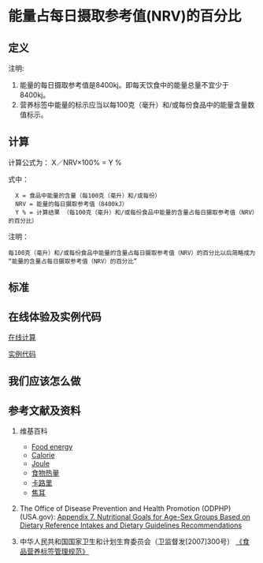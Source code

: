 # 能量占每日摄取参考值(NRV)的百分比

## 定义

注明:

1. 能量的每日摄取参考值是8400kj。即每天饮食中的能量总量不宜少于8400kj。
2. 营养标签中能量的标示应当以每100克（毫升）和/或每份食品中的能量含量数值标示。

## 计算

计算公式为： X／NRV×100% = Y %	

式中： 

	  X = 食品中能量的含量（每100克（毫升）和/或每份）	  
      NRV = 能量的每日摄取参考值（8400kJ）
	  Y % = 计算结果 （每100克（毫升）和/或每份食品中能量的含量占每日摄取参考值（NRV）的百分比）

注明：

	每100克（毫升）和/或每份食品中能量的含量占每日摄取参考值（NRV）的百分比以后简略成为 “能量的含量占每日摄取参考值（NRV）的百分比”	

## 标准

## 在线体验及实例代码

[在线计算](https://jsfiddle.net/quanbinn/L62m1zvs/)

[实例代码]()

## 我们应该怎么做

## 参考文献及资料

1. 维基百科
	- [Food energy](https://en.wikipedia.org/wiki/Food_energy)
	- [Calorie](https://en.wikipedia.org/wiki/Calorie)
	- [Joule](https://en.wikipedia.org/wiki/Joule#Kilojoule)
	- [食物热量](https://zh.wikipedia.org/wiki/%E9%A3%9F%E7%89%A9%E7%86%B1%E9%87%8F)
	- [卡路里](https://zh.wikipedia.org/wiki/%E5%8D%A1%E8%B7%AF%E9%87%8C)
	- [焦耳](https://zh.wikipedia.org/wiki/%E7%84%A6%E8%80%B3)

2. The Office of Disease Prevention and Health Promotion (ODPHP) (USA.gov): [Appendix 7. Nutritional Goals for Age-Sex Groups Based on Dietary Reference Intakes and Dietary Guidelines Recommendations](https://health.gov/dietaryguidelines/2015/guidelines/appendix-7/)

3. 中华人民共和国国家卫生和计划生育委员会（卫监督发[2007]300号） [《食品营养标签管理规范》](http://www.nhfpc.gov.cn/sps/s3593/200804/e6c1613d28004cf095546ab84723834b.shtml)
